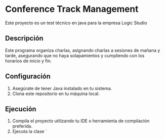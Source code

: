 # Conference Track Management

Este proyecto es un test técnico en java para la empresa Logic Studio

## Descripción

Este programa organiza charlas, asignando charlas a sesiones de mañana y tarde, asegurando que no haya solapamientos y cumpliendo con los horarios de inicio y fin.

## Configuración

1. Asegúrate de tener Java instalado en tu sistema.
2. Clona este repositorio en tu máquina local.

## Ejecución

1. Compila el proyecto utilizando tu IDE o herramienta de compilación preferida.
2. Ejecuta la clase `

